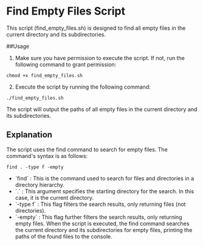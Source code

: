 # Find Empty Files Script
This script (find_empty_files.sh) is designed to find all empty files in the current directory and its subdirectories.

##Usage
1. Make sure you have permission to execute the script. If not, run the following command to grant permission:

```console
chmod +x find_empty_files.sh
```

2. Execute the script by running the following command:
```console
./find_empty_files.sh
```
The script will output the paths of all empty files in the current directory and its subdirectories.

## Explanation
 
The script uses the find command to search for empty files. The command's syntax is as follows:
```console
find . -type f -empty
```
* `find´ : This is the command used to search for files and directories in a directory hierarchy.
* `.´ : This argument specifies the starting directory for the search. In this case, it is the current directory.
* `-type f´ : This flag filters the search results, only returning files (not directories).
* `-empty´ : This flag further filters the search results, only returning empty files.
When the script is executed, the find command searches the current directory and its subdirectories for empty files, printing the paths of the found files to the console.
